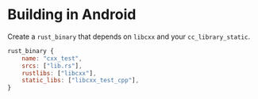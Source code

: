 # Building in Android

Create a `rust_binary` that depends on `libcxx` and your `cc_library_static`.

```javascript
rust_binary {
    name: "cxx_test",
    srcs: ["lib.rs"],
    rustlibs: ["libcxx"],
    static_libs: ["libcxx_test_cpp"],
}
```
